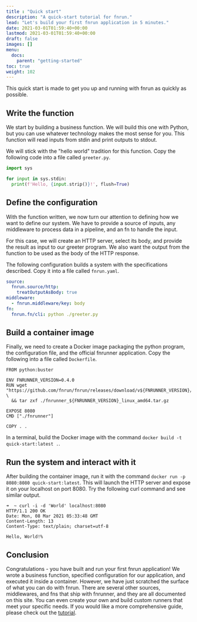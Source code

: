 ```yaml
---
title : "Quick start"
description: "A quick-start tutorial for fnrun."
lead: "Let's build your first fnrun application in 5 minutes."
date: 2021-03-01T01:59:40+00:00
lastmod: 2021-03-01T01:59:40+00:00
draft: false
images: []
menu:
  docs:
    parent: "getting-started"
toc: true
weight: 102
---
```


This quick start is made to get you up and running with fnrun as quickly as
possible. 

## Write the function
We start by building a business function. We will build this one with Python,
but you can use whatever technology makes the most sense for you. This function
will read inputs from stdin and print outputs to stdout.

We will stick with the "hello world" tradition for this function. Copy the
following code into a file called `greeter.py`.

```python
import sys

for input in sys.stdin:
  print(f'Hello, {input.strip()}!', flush=True)
```

## Define the configuration
With the function written, we now turn our attention to defining how we want
to define our system. We have to provide a source of inputs, any middleware to
process data in a pipeline, and an fn to handle the input.

For this case, we will create an HTTP server, select its body, and provide the
result as input to our greeter program. We also want the output from the
function to be used as the body of the HTTP response.

The following configuration builds a system with the specifications described.
Copy it into a file called `fnrun.yaml`.

```yaml
source: 
  fnrun.source/http:
    treatOutputAsBody: true
middleware:
  - fnrun.middleware/key: body
fn:
  fnrun.fn/cli: python ./greeter.py
```

## Build a container image
Finally, we need to create a Docker image packaging the python program, the
configuration file, and the official fnrunner application. Copy the following
into a file called `Dockerfile`.

```shell
FROM python:buster

ENV FNRUNNER_VERSION=0.4.0
RUN wget "https://github.com/fnrun/fnrun/releases/download/v${FNRUNNER_VERSION}/fnrunner_${FNRUNNER_VERSION}_linux_amd64.tar.gz" \
  && tar zxf ./fnrunner_${FNRUNNER_VERSION}_linux_amd64.tar.gz

EXPOSE 8080
CMD ["./fnrunner"]

COPY . .
```

In a terminal, build the Docker image with the command 
`docker build -t quick-start:latest .`.

## Run the system and interact with it
After building the container image, run it with the command
`docker run -p 8080:8080 quick-start:latest`. This will launch the HTTP server
and expose it on your localhost on port 8080. Try the following curl command
and see similar output.

```shell
➜  ~ curl -i -d 'World' localhost:8080
HTTP/1.1 200 OK
Date: Mon, 08 Mar 2021 05:33:48 GMT
Content-Length: 13
Content-Type: text/plain; charset=utf-8

Hello, World!%
```

## Conclusion
Congratulations - you have built and run your first fnrun application! We wrote
a business function, specified configuration for our application, and executed
it inside a container. However, we have just scratched the surface of what you
can do with fnrun. There are several other sources, middlewares, and fns that
ship with fnrunner, and they are all documented on this site. You can even
create your own and build custom runners that meet your specific needs. If you
would like a more comprehensive guide, please check out the 
[tutorial](/tutorial/introduction).